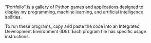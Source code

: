 "Portfolio" is a gallery of Python games and applications designed to display my programming, machine learning, and artificial intelligence abilities. 

To run these programs, copy and paste the code into an Integrated Development Environment (IDE). Each program file has specific usage instructions.

